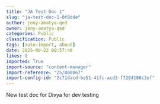 ```yaml
---
title: "JA Test Doc 1"
slug: "ja-test-doc-1-0f8dde"
author: jeny-amatya-qed
owner: jeny-amatya-qed
categories: Public
classification: Public
tags: [auto-import, about]
date: 2025-08-22 00:57:48
likes: 0
imported: True 
import-source: "content-manager"
import-reference: "25/800067"
import-config-id: "2c71dacd-be51-41fc-acd3-f7284186c3ef"
---
```


New test doc for Divya for dev testing
